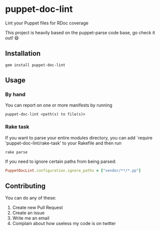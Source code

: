 # puppet-doc-lint

Lint your Puppet files for RDoc coverage

This project is heavily based on the puppet-parse code base, go check it out! :smile:

## Installation

    gem install puppet-doc-lint


## Usage

### By hand

You can report on one or more manifests by running

    puppet-doc-lint <path(s) to file(s)>

### Rake task

If you want to parse your entire modules directory, you can add
`require 'puppet-doc-lint/rake-task' to your Rakefile and then run

    rake parse

If you need to ignore certain paths from being parsed:

``` ruby
PuppetDocLint.configuration.ignore_paths = ["vendor/**/*.pp"]
```

## Contributing

You can do any of these:

1. Create new Pull Request
2. Create an issue
3. Write me an email
4. Complain about how useless my code is on twitter

